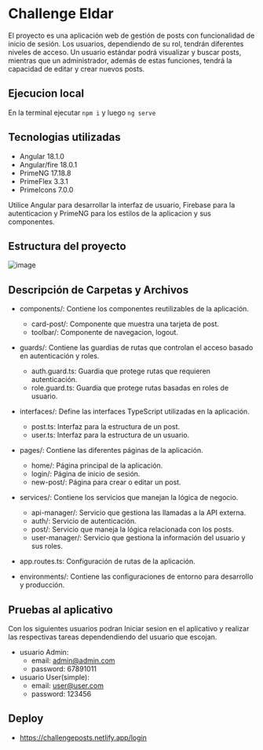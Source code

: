 # Challenge Eldar

El proyecto es una aplicación web de gestión de posts con funcionalidad de inicio de sesión. Los usuarios, dependiendo de su rol, tendrán diferentes niveles de acceso. Un usuario estándar podrá visualizar y buscar posts, mientras que un administrador, además de estas funciones, tendrá la capacidad de editar y crear nuevos posts.

## Ejecucion local
En la terminal ejecutar `npm i` y luego `ng serve`

## Tecnologias utilizadas

- Angular 18.1.0
- Angular/fire 18.0.1
- PrimeNG 17.18.8
- PrimeFlex 3.3.1
- PrimeIcons 7.0.0

Utilice Angular para desarrollar la interfaz de usuario, Firebase para la autenticacion y PrimeNG para los estilos de la aplicacion y sus componentes.

## Estructura del proyecto

![image](https://github.com/user-attachments/assets/d67edd6e-0c14-469a-b2f6-6f9363af6fb8)


## Descripción de Carpetas y Archivos
- components/: Contiene los componentes reutilizables de la aplicación.
  - card-post/: Componente que muestra una tarjeta de post.
  - toolbar/: Componente de navegacion, logout.

- guards/: Contiene las guardias de rutas que controlan el acceso basado en autenticación y roles.
  - auth.guard.ts: Guardia que protege rutas que requieren autenticación.
  - role.guard.ts: Guardia que protege rutas basadas en roles de usuario.

- interfaces/: Define las interfaces TypeScript utilizadas en la aplicación.
  - post.ts: Interfaz para la estructura de un post.
  - user.ts: Interfaz para la estructura de un usuario.

- pages/: Contiene las diferentes páginas de la aplicación.
  - home/: Página principal de la aplicación.
  - login/: Página de inicio de sesión.
  - new-post/: Página para crear o editar un post.
  
- services/: Contiene los servicios que manejan la lógica de negocio.
  - api-manager/: Servicio que gestiona las llamadas a la API externa.
  - auth/: Servicio de autenticación.
  - post/: Servicio que maneja la lógica relacionada con los posts.
  - user-manager/: Servicio que gestiona la información del usuario y sus roles.

- app.routes.ts: Configuración de rutas de la aplicación.

- environments/: Contiene las configuraciones de entorno para desarrollo y producción.

## Pruebas al aplicativo

Con los siguientes usuarios podran Iniciar sesion en el aplicativo y  realizar las respectivas tareas dependendiendo del usuario que escojan. 

- usuario Admin:
  - email: admin@admin.com
  - password: 67891011
- usuario User(simple):
  - email: user@user.com
  - password: 123456

## Deploy
- https://challengeposts.netlify.app/login
  







